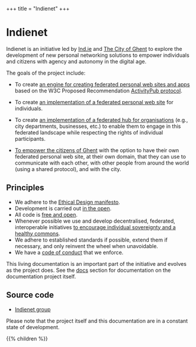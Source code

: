 +++
title = "Indienet"
+++

# Indienet

Indienet is an initiative led by [Ind.ie](https://ind.ie) and [The City of Ghent](https://stad.gent) to explore the development of new personal networking solutions to empower individuals and citizens with agency and autonomy in the digital age.

The goals of the project include:

  * To create [an engine for creating federated personal web sites and apps](/engine) based on the W3C Proposed Recommendation [ActivityPub protocol](/engine/protocol).

  * To create [an implementation of a federated personal web site](/site) for individuals.

  * To create [an implementation of a federated hub for organisations](/hub) (e.g., city departments, businesses, etc.) to enable them to engage in this federated landscape while respecting the rights of individual participants.

  * [To empower the citizens of Ghent](/igent) with the option to have their own federated personal web site, at their own domain, that they can use to communicate with each other, with other people from around the world (using a shared protocol), and with the city.

## Principles

  * We adhere to the [Ethical Design manifesto](https://ind.ie/ethical-design).
  * Development is carried out [in the open](https://source.ind.ie/indienet).
  * All code is [free and open](https://fsfe.org/freesoftware/basics/4freedoms.en.html).
  * Whenever possible we use and develop decentralised, federated, interoperable initiatives [to encourage individual sovereignty and a healthy commons](https://ar.al/notes/encouraging-individual-sovereignty-and-a-healthy-commons/).
  * We adhere to established standards if possible, extend them if necessary, and only reinvent the wheel when unavoidable.
  * We have a [code of conduct](https://forum.ind.ie/t/code-of-conduct/16) that we enforce.

This living documentation is an important part of the initiative and evolves as the project does. See the [docs](/docs) section for documentation on the documentation project itself.

## Source code

  * [Indienet group](https://source.ind.ie/indienet)

Please note that the project itself and this documentation are in a constant state of development.

{{% children %}}
